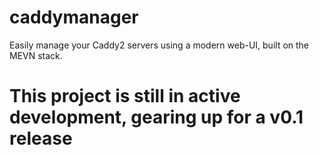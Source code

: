 # caddymanager
Easily manage your Caddy2 servers using a modern web-UI, built on the MEVN stack.

# This project is still in active development, gearing up for a v0.1 release